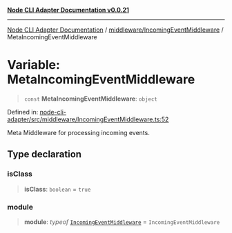 [**Node CLI Adapter Documentation v0.0.21**](../../../README.md)

***

[Node CLI Adapter Documentation](../../../modules.md) / [middleware/IncomingEventMiddleware](../README.md) / MetaIncomingEventMiddleware

# Variable: MetaIncomingEventMiddleware

> `const` **MetaIncomingEventMiddleware**: `object`

Defined in: [node-cli-adapter/src/middleware/IncomingEventMiddleware.ts:52](https://github.com/stonemjs/node-cli-adapter/blob/3323167ff73e7c9f811f72d8b7db77f6e1756f38/src/middleware/IncomingEventMiddleware.ts#L52)

Meta Middleware for processing incoming events.

## Type declaration

### isClass

> **isClass**: `boolean` = `true`

### module

> **module**: *typeof* [`IncomingEventMiddleware`](../classes/IncomingEventMiddleware.md) = `IncomingEventMiddleware`
